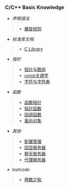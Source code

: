 ### C/C++ Basic Knowledge

* *声明语法*
> * [螺旋规则](https://c-faq.com/decl/spiral.anderson.html)

* *标准库文档*
> * [C Library](https://sourceware.org/glibc/manual/2.38/html_mono/libc.html)

* *指针*
> * [指针与数组](src/c/ptr_arr.c)
> * [const关键字](src/c/const.c)
> * [字符与字符串](src/c/str.c)

* *函数*
> * [函数指针](src/c/fn_ptr.c)
> * [指针函数](src/c/ptr_fn.c)
> * [回调函数](src/c/callback_fn.c)
> * [面向对象](src/c/oop.c)

* *其他*
> * [配置管理](src/c/config.c)
> * [回显服务器](src/c/echo.c)
> * [聊天服务器](src/c/chat.c)
> * [代理服务器](src/c/proxy.c)

* *leetcode*
> * [两数之和](src/c/leetcode_sum_num.c)
